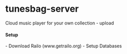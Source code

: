 tunesbag-server
===============

Cloud music player for your own collection - upload 

<h4>Setup</h4>
- Download Railo (www.getrailo.org)
- Setup Databases
